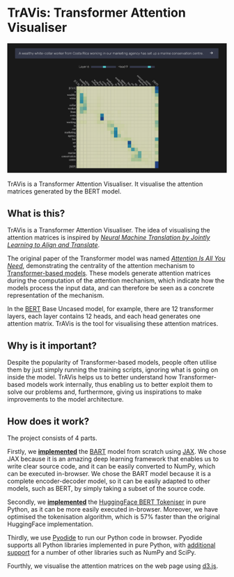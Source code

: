 # TrAVis: Transformer Attention Visualiser

![](demo/readme.png)

TrAVis is a Transformer Attention Visualiser. It visualise the attention matrices generated by the BERT model.

## What is this?

TrAVis is a Transformer Attention Visualiser. The idea of visualising the attention matrices is inspired by [*Neural Machine Translation by Jointly Learning to Align and Translate*](https://arxiv.org/abs/1409.0473).

The original paper of the Transformer model was named [*Attention Is All You Need*](https://arxiv.org/abs/1706.03762), demonstrating the centrality of the attention mechanism to [Transformer-based models](https://huggingface.co/docs/transformers/model_summary). These models generate attention matrices during the computation of the attention mechanism, which indicate how the models process the input data, and can therefore be seen as a concrete representation of the mechanism.

In the [BERT](https://arxiv.org/abs/1810.04805) Base Uncased model, for example, there are 12 transformer layers, each layer contains 12 heads, and each head generates one attention matrix. TrAVis is the tool for visualising these attention matrices.

## Why is it important?

Despite the popularity of Transformer-based models, people often utilise them by just simply running the training scripts, ignoring what is going on inside the model. TrAVis helps us to better understand how Transformer-based models work internally, thus enabling us to better exploit them to solve our problems and, furthermore, giving us inspirations to make improvements to the model architecture.

## How does it work?

The project consists of 4 parts.

Firstly, we [**implemented**](https://github.com/ayaka14732/bart-base-jax) the [BART](https://arxiv.org/abs/1910.13461) model from scratch using [JAX](https://github.com/google/jax). We chose JAX because it is an amazing deep learning framework that enables us to write clear source code, and it can be easily converted to NumPy, which can be executed in-browser. We chose the BART model because it is a complete encoder-decoder model, so it can be easily adapted to other models, such as BERT, by simply taking a subset of the source code.

Secondly, we [**implemented**](https://github.com/ztjhz/word-piece-tokenizer) the [HuggingFace BERT Tokeniser](https://huggingface.co/docs/transformers/model_doc/bert#transformers.BertTokenizer) in pure Python, as it can be more easily executed in-browser. Moreover, we have optimised the tokenisation algorithm, which is 57% faster than the original HuggingFace implementation.

Thirdly, we use [Pyodide](https://pyodide.org/) to run our Python code in browser. Pyodide supports all Python libraries implemented in pure Python, with [additional support](https://pyodide.org/en/stable/usage/packages-in-pyodide.html) for a number of other libraries such as NumPy and SciPy.

Fourthly, we visualise the attention matrices on the web page using [d3.js](https://d3js.org/).
